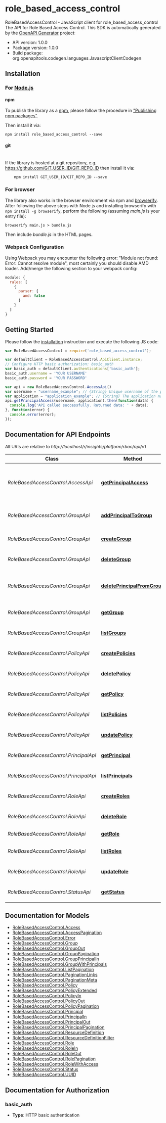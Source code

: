# role_based_access_control

RoleBasedAccessControl - JavaScript client for role_based_access_control
The API for Role Based Access Control.
This SDK is automatically generated by the [OpenAPI Generator](https://openapi-generator.tech) project:

- API version: 1.0.0
- Package version: 1.0.0
- Build package: org.openapitools.codegen.languages.JavascriptClientCodegen

## Installation

### For [Node.js](https://nodejs.org/)

#### npm

To publish the library as a [npm](https://www.npmjs.com/),
please follow the procedure in ["Publishing npm packages"](https://docs.npmjs.com/getting-started/publishing-npm-packages).

Then install it via:

```shell
npm install role_based_access_control --save
```

#### git
#
If the library is hosted at a git repository, e.g.
https://github.com/GIT_USER_ID/GIT_REPO_ID
then install it via:

```shell
    npm install GIT_USER_ID/GIT_REPO_ID --save
```

### For browser

The library also works in the browser environment via npm and [browserify](http://browserify.org/). After following
the above steps with Node.js and installing browserify with `npm install -g browserify`,
perform the following (assuming *main.js* is your entry file):

```shell
browserify main.js > bundle.js
```

Then include *bundle.js* in the HTML pages.

### Webpack Configuration

Using Webpack you may encounter the following error: "Module not found: Error:
Cannot resolve module", most certainly you should disable AMD loader. Add/merge
the following section to your webpack config:

```javascript
module: {
  rules: [
    {
      parser: {
        amd: false
      }
    }
  ]
}
```

## Getting Started

Please follow the [installation](#installation) instruction and execute the following JS code:

```javascript
var RoleBasedAccessControl = require('role_based_access_control');

var defaultClient = RoleBasedAccessControl.ApiClient.instance;
// Configure HTTP basic authorization: basic_auth
var basic_auth = defaultClient.authentications['basic_auth'];
basic_auth.username = 'YOUR USERNAME'
basic_auth.password = 'YOUR PASSWORD'

var api = new RoleBasedAccessControl.AccessApi()
var username = "username_example"; // {String} Unique username of the principal to obtain access for
var application = "application_example"; // {String} The application name to obtain access for the principal
api.getPrincipalAccess(username, application).then(function(data) {
  console.log('API called successfully. Returned data: ' + data);
}, function(error) {
  console.error(error);
});


```

## Documentation for API Endpoints

All URIs are relative to *http://localhost/r/insights/platform/rbac/api/v1*

Class | Method | HTTP request | Description
------------ | ------------- | ------------- | -------------
*RoleBasedAccessControl.AccessApi* | [**getPrincipalAccess**](docs/AccessApi.md#getPrincipalAccess) | **GET** /access/ | Get the permitted access for a principal in the tenant
*RoleBasedAccessControl.GroupApi* | [**addPrincipalToGroup**](docs/GroupApi.md#addPrincipalToGroup) | **POST** /groups/{uuid}/principals/ | Add a principal to a group in the tenant
*RoleBasedAccessControl.GroupApi* | [**createGroup**](docs/GroupApi.md#createGroup) | **POST** /groups/ | Create a group in a tenant
*RoleBasedAccessControl.GroupApi* | [**deleteGroup**](docs/GroupApi.md#deleteGroup) | **DELETE** /groups/{uuid}/ | Delete a group in the tenant
*RoleBasedAccessControl.GroupApi* | [**deletePrincipalFromGroup**](docs/GroupApi.md#deletePrincipalFromGroup) | **DELETE** /groups/{uuid}/principals/ | Remove a principal from a group in the tenant
*RoleBasedAccessControl.GroupApi* | [**getGroup**](docs/GroupApi.md#getGroup) | **GET** /groups/{uuid}/ | Get a group in the tenant
*RoleBasedAccessControl.GroupApi* | [**listGroups**](docs/GroupApi.md#listGroups) | **GET** /groups/ | List the groups for a tenant
*RoleBasedAccessControl.PolicyApi* | [**createPolicies**](docs/PolicyApi.md#createPolicies) | **POST** /policies/ | Create a policy in a tenant
*RoleBasedAccessControl.PolicyApi* | [**deletePolicy**](docs/PolicyApi.md#deletePolicy) | **DELETE** /policies/{uuid}/ | Delete a policy in the tenant
*RoleBasedAccessControl.PolicyApi* | [**getPolicy**](docs/PolicyApi.md#getPolicy) | **GET** /policies/{uuid}/ | Get a policy in the tenant
*RoleBasedAccessControl.PolicyApi* | [**listPolicies**](docs/PolicyApi.md#listPolicies) | **GET** /policies/ | List the policies in the tenant
*RoleBasedAccessControl.PolicyApi* | [**updatePolicy**](docs/PolicyApi.md#updatePolicy) | **PUT** /policies/{uuid}/ | Update a policy in the tenant
*RoleBasedAccessControl.PrincipalApi* | [**getPrincipal**](docs/PrincipalApi.md#getPrincipal) | **GET** /principals/{username}/ | Get a principal in the tenant
*RoleBasedAccessControl.PrincipalApi* | [**listPrincipals**](docs/PrincipalApi.md#listPrincipals) | **GET** /principals/ | List the principals for a tenant
*RoleBasedAccessControl.RoleApi* | [**createRoles**](docs/RoleApi.md#createRoles) | **POST** /roles/ | Create a roles for a tenant
*RoleBasedAccessControl.RoleApi* | [**deleteRole**](docs/RoleApi.md#deleteRole) | **DELETE** /roles/{uuid}/ | Delete a role in the tenant
*RoleBasedAccessControl.RoleApi* | [**getRole**](docs/RoleApi.md#getRole) | **GET** /roles/{uuid}/ | Get a role in the tenant
*RoleBasedAccessControl.RoleApi* | [**listRoles**](docs/RoleApi.md#listRoles) | **GET** /roles/ | List the roles for a tenant
*RoleBasedAccessControl.RoleApi* | [**updateRole**](docs/RoleApi.md#updateRole) | **PUT** /roles/{uuid}/ | Update a Role in the tenant
*RoleBasedAccessControl.StatusApi* | [**getStatus**](docs/StatusApi.md#getStatus) | **GET** /status/ | Obtain server status


## Documentation for Models

 - [RoleBasedAccessControl.Access](docs/Access.md)
 - [RoleBasedAccessControl.AccessPagination](docs/AccessPagination.md)
 - [RoleBasedAccessControl.Error](docs/Error.md)
 - [RoleBasedAccessControl.Group](docs/Group.md)
 - [RoleBasedAccessControl.GroupOut](docs/GroupOut.md)
 - [RoleBasedAccessControl.GroupPagination](docs/GroupPagination.md)
 - [RoleBasedAccessControl.GroupPrincipalIn](docs/GroupPrincipalIn.md)
 - [RoleBasedAccessControl.GroupWithPrincipals](docs/GroupWithPrincipals.md)
 - [RoleBasedAccessControl.ListPagination](docs/ListPagination.md)
 - [RoleBasedAccessControl.PaginationLinks](docs/PaginationLinks.md)
 - [RoleBasedAccessControl.PaginationMeta](docs/PaginationMeta.md)
 - [RoleBasedAccessControl.Policy](docs/Policy.md)
 - [RoleBasedAccessControl.PolicyExtended](docs/PolicyExtended.md)
 - [RoleBasedAccessControl.PolicyIn](docs/PolicyIn.md)
 - [RoleBasedAccessControl.PolicyOut](docs/PolicyOut.md)
 - [RoleBasedAccessControl.PolicyPagination](docs/PolicyPagination.md)
 - [RoleBasedAccessControl.Principal](docs/Principal.md)
 - [RoleBasedAccessControl.PrincipalIn](docs/PrincipalIn.md)
 - [RoleBasedAccessControl.PrincipalOut](docs/PrincipalOut.md)
 - [RoleBasedAccessControl.PrincipalPagination](docs/PrincipalPagination.md)
 - [RoleBasedAccessControl.ResourceDefinition](docs/ResourceDefinition.md)
 - [RoleBasedAccessControl.ResourceDefinitionFilter](docs/ResourceDefinitionFilter.md)
 - [RoleBasedAccessControl.Role](docs/Role.md)
 - [RoleBasedAccessControl.RoleIn](docs/RoleIn.md)
 - [RoleBasedAccessControl.RoleOut](docs/RoleOut.md)
 - [RoleBasedAccessControl.RolePagination](docs/RolePagination.md)
 - [RoleBasedAccessControl.RoleWithAccess](docs/RoleWithAccess.md)
 - [RoleBasedAccessControl.Status](docs/Status.md)
 - [RoleBasedAccessControl.UUID](docs/UUID.md)


## Documentation for Authorization


### basic_auth

- **Type**: HTTP basic authentication

